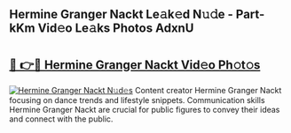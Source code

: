 ## Hermine Granger Nackt Le𝚊k𝚎d N𝚞𝚍e - Part-kKm Vid𝚎o Le𝚊ks Photos AdxnU

# <h2><a href="http://fb7dx7w.evod.top/?m=Hermine+Granger+Nackt">🔗 👉🔴 Hermine Granger Nackt Vid𝚎o Ph𝚘t𝚘s</a></h2>

[![Hermine Granger Nackt N𝚞d𝚎s](https://i.imgur.com/8V9OHl7.gif)](http://fb7dx7w.evod.top/?m=Hermine+Granger+Nackt)
Content creator Hermine Granger Nackt focusing on dance trends and lifestyle snippets. Communication skills Hermine Granger Nackt are crucial for public figures to convey their ideas and connect with the public. 
